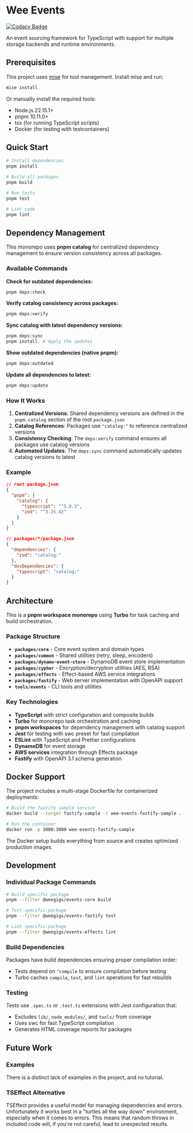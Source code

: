 # Wee Events

[![Codacy Badge](https://app.codacy.com/project/badge/Grade/518416c1092549ab858b18800ccef0e1)](https://www.codacy.com/gh/weegigs/wee-events/dashboard?utm_source=github.com&utm_medium=referral&utm_content=weegigs/wee-events&utm_campaign=Badge_Grade)

An event sourcing framework for TypeScript with support for multiple storage backends and runtime environments.

## Prerequisites

This project uses [mise](https://mise.jdx.dev/) for tool management. Install mise and run:

```sh
mise install
```

Or manually install the required tools:
- Node.js 22.15.1+
- pnpm 10.11.0+
- tsx (for running TypeScript scripts)
- Docker (for testing with testcontainers)

## Quick Start

```sh
# Install dependencies
pnpm install

# Build all packages
pnpm build

# Run tests
pnpm test

# Lint code
pnpm lint
```

## Dependency Management

This monorepo uses **pnpm catalog** for centralized dependency management to ensure version consistency across all packages.

### Available Commands

**Check for outdated dependencies:**
```sh
pnpm deps:check
```

**Verify catalog consistency across packages:**
```sh
pnpm deps:verify
```

**Sync catalog with latest dependency versions:**
```sh
pnpm deps:sync
pnpm install  # Apply the updates
```

**Show outdated dependencies (native pnpm):**
```sh
pnpm deps:outdated
```

**Update all dependencies to latest:**
```sh
pnpm deps:update
```

### How It Works

1. **Centralized Versions**: Shared dependency versions are defined in the `pnpm.catalog` section of the root `package.json`
2. **Catalog References**: Packages use `"catalog:"` to reference centralized versions
3. **Consistency Checking**: The `deps:verify` command ensures all packages use catalog versions
4. **Automated Updates**: The `deps:sync` command automatically updates catalog versions to latest

### Example

```json
// root package.json
{
  "pnpm": {
    "catalog": {
      "typescript": "^5.8.3",
      "zod": "^3.25.42"
    }
  }
}

// packages/*/package.json
{
  "dependencies": {
    "zod": "catalog:"
  },
  "devDependencies": {
    "typescript": "catalog:"
  }
}
```

## Architecture

This is a **pnpm workspace monorepo** using **Turbo** for task caching and build orchestration.

### Package Structure

- **`packages/core`** - Core event system and domain types
- **`packages/common`** - Shared utilities (retry, sleep, encoders)
- **`packages/dynamo-event-store`** - DynamoDB event store implementation
- **`packages/cypher`** - Encryption/decryption utilities (AES, RSA)
- **`packages/effects`** - Effect-based AWS service integrations
- **`packages/fastify`** - Web server implementation with OpenAPI support
- **`tools/events`** - CLI tools and utilities

### Key Technologies

- **TypeScript** with strict configuration and composite builds
- **Turbo** for monorepo task orchestration and caching
- **pnpm workspaces** for dependency management with catalog support
- **Jest** for testing with swc preset for fast compilation
- **ESLint** with TypeScript and Prettier configurations
- **DynamoDB** for event storage
- **AWS services** integration through Effects package
- **Fastify** with OpenAPI 3.1 schema generation

## Docker Support

The project includes a multi-stage Dockerfile for containerized deployments:

```sh
# Build the fastify sample service
docker build --target fastify-sample -t wee-events-fastify-sample .

# Run the container
docker run -p 3000:3000 wee-events-fastify-sample
```

The Docker setup builds everything from source and creates optimized production images.

## Development

### Individual Package Commands

```sh
# Build specific package
pnpm --filter @weegigs/events-core build

# Test specific package  
pnpm --filter @weegigs/events-fastify test

# Lint specific package
pnpm --filter @weegigs/events-effects lint
```

### Build Dependencies

Packages have build dependencies ensuring proper compilation order:
- Tests depend on `^compile` to ensure compilation before testing
- Turbo caches `compile`, `test`, and `lint` operations for fast rebuilds

### Testing

Tests use `.spec.ts` or `.test.ts` extensions with Jest configuration that:
- Excludes `lib/`, `node_modules/`, and `tools/` from coverage
- Uses swc for fast TypeScript compilation
- Generates HTML coverage reports for packages

## Future Work

### Examples

There is a distinct lack of examples in the project, and no tutorial.

### TSEffect Alternative

TSEffect provides a useful model for managing dependencies and errors. Unfortunately it works best in a "turtles all the way down"
environment, especially when it comes to errors. This means that random throws in included code will, if you're not careful, lead
to unexpected results.

